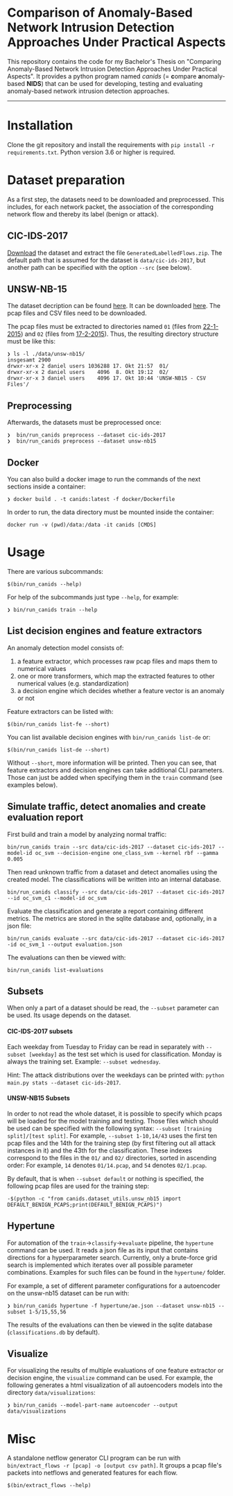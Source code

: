 # Comparison of Anomaly-Based Network Intrusion Detection Approaches Under Practical Aspects

This repository contains the code for my Bachelor's Thesis on "Comparing Anomaly-Based Network Intrusion Detection Approaches Under Practical Aspects". It provides a python program named *canids* (= **c**ompare **a**nomaly-based **NIDS**) that can be used
for developing, testing and evaluating anomaly-based network intrusion detection approaches.

<!-- ToC start -->
<!-- ToC end -->

---

# Installation

Clone the git repository and install the requirements with `pip install -r requirements.txt`. Python version 3.6 or higher is required.

# Dataset preparation

As a first step, the datasets need to be downloaded and preprocessed. This includes, for each network packet, the association of the corresponding network flow and thereby its label (benign or attack).

## CIC-IDS-2017

[Download](http://205.174.165.80/CICDataset/CIC-IDS-2017/) the dataset and extract the file `GeneratedLabelledFlows.zip`. The default path that is assumed for the dataset is 
`data/cic-ids-2017`, but another path can be specified with the option `--src` (see below). 

## UNSW-NB-15

The dataset decription can be found [here](https://www.unsw.adfa.edu.au/unsw-canberra-cyber/cybersecurity/ADFA-NB15-Datasets/). It can be downloaded
[here](https://cloudstor.aarnet.edu.au/plus/index.php/s/2DhnLGDdEECo4ys?path=%2F). The pcap files and CSV files need to be downloaded. 

The pcap files must be extracted to directories named `01` (files from [22-1-2015](https://cloudstor.aarnet.edu.au/plus/s/2DhnLGDdEECo4ys)) 
and `02` (files from [17-2-2015](https://cloudstor.aarnet.edu.au/plus/s/2DhnLGDdEECo4ys)). Thus, the resulting directory structure must be like this:

```
❯ ls -l ./data/unsw-nb15/
insgesamt 2900
drwxr-xr-x 2 daniel users 1036288 17. Okt 21:57  01/
drwxr-xr-x 2 daniel users    4096  8. Okt 19:12  02/
drwxr-xr-x 3 daniel users    4096 17. Okt 10:44 'UNSW-NB15 - CSV Files'/
``` 

## Preprocessing

Afterwards, the datasets must be preprocessed once: 

```
❯  bin/run_canids preprocess --dataset cic-ids-2017 
❯  bin/run_canids preprocess --dataset unsw-nb15
```

## Docker

You can also build a docker image to run the commands of the next sections inside a container:

```
❯ docker build . -t canids:latest -f docker/Dockerfile
```

In order to run, the data directory must be mounted inside the container:

```
docker run -v (pwd)/data:/data -it canids [CMDS]
```

# Usage

There are various subcommands:

```
$(bin/run_canids --help)
```

For help of the subcommands just type `--help`, for example:

```
❯ bin/run_canids train --help
```

## List decision engines and feature extractors

An anomaly detection model consists of:

1. a feature extractor, which processes raw pcap files and maps them to numerical values
2. one or more transformers, which map the extracted features to other numerical values (e.g. standardization)
3. a decision engine which decides whether a feature vector is an anomaly or not

Feature extractors can be listed with:

```
$(bin/run_canids list-fe --short)
```

You can list available decision engines with `bin/run_canids list-de` or:

```
$(bin/run_canids list-de --short)
```

Without `--short`, more information will be printed. Then you can see, that feature extractors and decision engines can take additional CLI parameters. Those can just be added when specifying them in the `train` command (see examples below).

## Simulate traffic, detect anomalies and create evaluation report

First build and train a model by analyzing normal traffic:

```
bin/run_canids train --src data/cic-ids-2017 --dataset cic-ids-2017 --model-id oc_svm --decision-engine one_class_svm --kernel rbf --gamma 0.005
```

Then read unknown traffic from a dataset and detect anomalies using the created model. The classifications will be written into an internal database.

```
bin/run_canids classify --src data/cic-ids-2017 --dataset cic-ids-2017  --id oc_svm_c1 --model-id oc_svm
```

Evaluate the classification and generate a report containing different metrics. The metrics are stored in the sqlite database and,
 optionally, in a json file:

```
bin/run_canids evaluate --src data/cic-ids-2017 --dataset cic-ids-2017 -id oc_svm_1 --output evaluation.json 
```

The evaluations can then be viewed with:

```
bin/run_canids list-evaluations
```

## Subsets

When only a part of a dataset should be read, the `--subset` parameter can be used. Its usage depends on the dataset.

#### CIC-IDS-2017 subsets

Each weekday from Tuesday to Friday can be read in separately with `--subset [weekday]` as the test set which is used for classification.
Monday is always the training set. Example: `--subset wednesday`. 

Hint: The attack distributions over the weekdays can be printed with: `python main.py stats --dataset cic-ids-2017`.

#### UNSW-NB15 Subsets


In order to not read the whole dataset, it is possible to specify which pcaps will be loaded for the model training and testing. Those files which should be used can be specified with the
following syntax: `--subset [training split]/[test split]`. For example, `--subset 1-10,14/43` uses the first ten pcap files
and the 14th for the training step (by first filtering out all attack instances in it) and the 43th for the classification. These indexes correspond to the files in the `01/` and `02/` directories, sorted in ascending order: For example, `14` denotes `01/14.pcap`, and `54` denotes `02/1.pcap`.

By default, that is when `--subset default` or nothing is specified, the following pcap files are used for the training step:

```
-$(python -c "from canids.dataset_utils.unsw_nb15 import DEFAULT_BENIGN_PCAPS;print(DEFAULT_BENIGN_PCAPS)")
```

## Hypertune

For automation of the `train`->`classify`->`evaluate` pipeline, the `hypertune` command can be used. It reads a json file
as its input that contains directions for a hyperparameter search. Currently, only a brute-force grid search is implemented which iterates over all possible parameter combinations.
Examples for such files can be found in the `hypertune/` folder.

For example, a set of different parameter configurations for a autoencoder on the unsw-nb15 dataset can be run with:

```
❯ bin/run_canids hypertune -f hypertune/ae.json --dataset unsw-nb15 --subset 1-5/15,55,56
```

The results of the evaluations can then be viewed in the sqlite database (`classifications.db` by default).

## Visualize

For visualizing the results of multiple evaluations of one feature extractor or decision engine, the `visualize` command can be used. For example, the following generates a html visualization of all autoencoders models into the directory `data/visualizations`:

```
❯ bin/run_canids --model-part-name autoencoder --output data/visualizations
``` 

# Misc

A standalone netflow generator CLI program can be run with `bin/extract_flows -r [pcap] -o [output csv path]`. 
It groups a pcap file's packets into netflows and generated features for each flow. 

```
$(bin/extract_flows --help)
```
